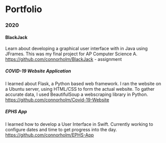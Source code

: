 # Portfolio

### 2020
#### BlackJack
Learn about developing a graphical user interface with in Java using JFrames. This was my final project for AP Computer Science A.
https://github.com/connorholm/BlackJack - assignment

##### COVID-19 Website Application
I learned about Flask, a Python based web framework. I ran the website on a Ubuntu server, using HTML/CSS to form the actual website. To gather accurate data, I used BeautifulSoup a webscraping library in Python.
https://github.com/connorholm/Covid-19-Website

##### EPHS App
I learned how to develop a User Interface in Swift. Currently working to configure dates and time to get progress into the day.
https://github.com/connorholm/EPHS-App
